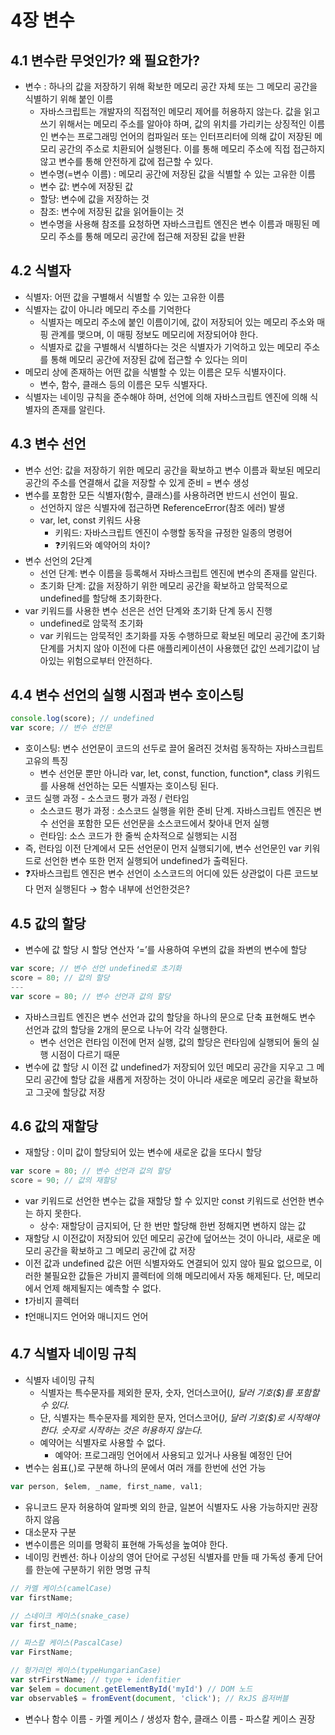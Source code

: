 # 4장 변수

## 4.1 변수란 무엇인가? 왜 필요한가?

- 변수 : 하나의 값을 저장하기 위해 확보한 메모리 공간 자체 또는 그 메모리 공간을 식별하기 위해 붙인 이름
    - 자바스크립트는 개발자의 직접적인 메모리 제어를 허용하지 않는다. 값을 읽고 쓰기 위해서는 메모리 주소를 알아야 하며, 값의 위치를 가리키는 상징적인 이름인 변수는 프로그래밍 언어의 컴파일러 또는 인터프리터에 의해 값이 저장된 메모리 공간의 주소로 치환되어 실행된다. 이를 통해 메모리 주소에 직접 접근하지 않고 변수를 통해 안전하게 값에 접근할 수 있다.
    - 변수명(=변수 이름) : 메모리 공간에 저장된 값을 식별할 수 있는 고유한 이름
    - 변수 값: 변수에 저장된 값
    - 할당: 변수에 값을 저장하는 것
    - 참조: 변수에 저장된 값을 읽어들이는 것
    - 변수명을 사용해 참조를 요청하면 자바스크립트 엔진은 변수 이름과 매핑된 메모리 주소를 통해 메모리 공간에 접근해 저장된 값을 반환

## 4.2 식별자

- 식별자: 어떤 값을 구별해서 식별할 수 있는 고유한 이름
- 식별자는 값이 아니라 메모리 주소를 기억한다
    - 식별자는 메모리 주소에 붙인 이름이기에, 값이 저장되어 있는 메모리 주소와 매핑 관계를 맺으며, 이 매핑 정보도 메모리에 저장되어야 한다.
    - 식별자로 값을 구별해서 식별하다는 것은 식별자가 기억하고 있는 메모리 주소를 통해 메모리 공간에 저장된 값에 접근할 수 있다는 의미
- 메모리 상에 존재하는 어떤 값을 식별할 수 있는 이름은 모두 식별자이다.
    - 변수, 함수, 클래스 등의 이름은 모두 식별자다.
- 식별자는 네이밍 규칙을 준수해야 하며, 선언에 의해 자바스크립트 엔진에 의해 식별자의 존재를 알린다.

## 4.3 변수 선언

- 변수 선언: 값을 저장하기 위한 메모리 공간을 확보하고 변수 이름과 확보된 메모리 공간의 주소를 연결해서 값을 저장할 수 있게 준비 = 변수 생성
- 변수를 포함한 모든 식별자(함수, 클래스)를 사용하려면 반드시 선언이 필요.
    - 선언하지 않은 식별자에 접근하면 ReferenceError(참조 에러) 발생
    - var, let, const 키워드 사용
        - 키워드: 자바스크립트 엔진이 수행할 동작을 규정한 일종의 명령어
        - ❓키워드와 예약어의 차이?
- 변수 선언의 2단계
    - 선언 단계: 변수 이름을 등록해서 자바스크립트 엔진에 변수의 존재를 알린다.
    - 초기화 단계: 값을 저장하기 위한 메모리 공간을 확보하고 암묵적으로 undefined를 할당해 초기화한다.
- var 키워드를 사용한 변수 선은은 선언 단계와 초기화 단계 동시 진행
    - undefined로 암묵적 초기화
    - var 키워드는 암묵적인 초기화를 자동 수행하므로 확보된 메모리 공간에 초기화 단계를 거치지 않아 이전에 다른 애플리케이션이 사용했던 값인 쓰레기값이 남아있는 위험으로부터 안전하다.

## 4.4 변수 선언의 실행 시점과 변수 호이스팅

```jsx
console.log(score); // undefined
var score; // 변수 선언문
```

- 호이스팅: 변수 선언문이 코드의 선두로 끌어 올려진 것처럼 동작하는 자바스크립트 고유의 특징
    - 변수 선언문 뿐만 아니라 var, let, const, function, function*, class 키워드를 사용해 선언하는 모든 식별자는 호이스팅 된다.
- 코드 실행 과정 - 소스코드 평가 과정 / 런타임
    - 소스코드 평가 과정 : 소스코드 실행을 위한 준비 단계. 자바스크립트 엔진은 변수 선언을 포함한 모든 선언문을 소스코드에서 찾아내 먼저 실행
    - 런타임: 소스 코드가 한 줄씩 순차적으로 실행되는 시점
- 즉, 런타임 이전 단계에서 모든 선언문이 먼저 실행되기에, 변수 선언문인 var 키워드로 선언한 변수 또한 먼저 실행되어 undefined가 출력된다.
- ❓자바스크립트 엔진은 변수 선언이 소스코드의 어디에 있든 상관없이 다른 코드보다 먼저 실행된다 → 함수 내부에 선언한것은?

## 4.5 값의 할당

- 변수에 값 할당 시 할당 연산자 ‘=’를 사용하여 우변의 값을 좌변의 변수에 할당

```jsx
var score; // 변수 선언 undefined로 초기화
score = 80; // 값의 할당
---
var score = 80; // 변수 선언과 값의 할당
```

- 자바스크립트 엔진은 변수 선언과 값의 할당을 하나의 문으로 단축 표현해도 변수 선언과 값의 할당을 2개의 문으로 나누어 각각 실행한다.
    - 변수 선언은 런타임 이전에 먼저 실행, 값의 할당은 런타임에 실행되어 둘의 실행 시점이 다르기 때문
- 변수에 값 할당 시 이전 값 undefined가 저장되어 있던 메모리 공간을 지우고 그 메모리 공간에 할당 값을 새롭게 저장하는 것이 아니라 새로운 메모리 공간을 확보하고 그곳에 할당값 저장

## 4.6 값의 재할당

- 재할당 : 이미 값이 할당되어 있는 변수에 새로운 값을 또다시 할당

```jsx
var score = 80; // 변수 선언과 값의 할당
score = 90; // 값의 재할당
```

- var 키워드로 선언한 변수는 값을 재할당 할 수 있지만 const 키워드로 선언한 변수는 하지 못한다.
    - 상수: 재할당이 금지되어, 단 한 번만 할당해 한번 정해지면 변하지 않는 값
- 재할당 시 이전값이 저장되어 있던 메모리 공간에 덮어쓰는 것이 아니라, 새로운 메모리 공간을 확보하고 그 메모리 공간에 값 저장
- 이전 값과 undefined 값은 어떤 식별자와도 연결되어 있지 않아 필요 없으므로, 이러한 불필요한 값들은 가비지 콜렉터에 의해 메모리에서 자동 해제된다. 단, 메모리에서 언제 해제될지는 예측할 수 없다.
- ❗가비지 콜렉터
- ❗언매니지드 언어와 매니지드 언어

## 4.7 식별자 네이밍 규칙

- 식별자 네이밍 규칙
    - 식별자는 특수문자를 제외한 문자, 숫자, 언더스코어(*), 달러 기호($)를 포함할 수 있다.*
    - 단, 식별자는 특수문자를 제외한 문자, 언더스코어(*), 달러 기호($)로 시작해야  한다. 숫자로 시작하는 것은 허용하지 않는다.*
    - 예약어는 식별자로 사용할 수 없다.
        - 예약어: 프로그래밍 언어에서 사용되고 있거나 사용될 예정인 단어
- 변수는 쉼표(,)로 구분해 하나의 문에서 여러 개를 한번에 선언 가능

```jsx
var person, $elem, _name, first_name, val1;
```

- 유니코드 문자 허용하여 알파벳 외의 한글, 일본어 식별자도 사용 가능하지만 권장하지 않음
- 대소문자 구분
- 변수이름은 의미를 명확히 표현해 가독성을 높여야 한다.
- 네이밍 컨벤션: 하나 이상의 영어 단어로 구성된 식별자를 만들 때 가독성 좋게 단어를 한눈에 구분하기 위한 명명 규칙

```jsx
// 카멜 케이스(camelCase)
var firstName;

// 스네이크 케이스(snake_case)
var first_name;

// 파스칼 케이스(PascalCase)
var FirstName;

// 헝가리언 케이스(typeHungarianCase)
var strFirstName; // type + idenfitier
var $elem = document.getElementById('myId') // DOM 노드
var observable$ = fromEvent(document, 'click'); // RxJS 옵저버블
```

- 변수나 함수 이름 - 카멜 케이스 / 생성자 함수, 클래스 이름 - 파스칼 케이스 권장